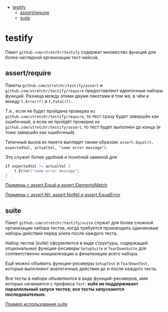 - [testify](#testify)
  - [assert/require](#assertrequire)
  - [suite](#suite)

# testify

Пакет `github.com/stretchr/testify` содержит множество функций для более наглядной организации 
тест-кейсов. 

## assert/require

Пакеты `github.com/stretchr/testify/assert` и `github.com/stretchr/testify/require` предоставляют идентичные
наборы функций. Разница между этими двумя пакетами в том же, в чём и между `t.Error(f)` и `t.Fatal(f)`.

Т.е., если не будет пройдена проверка из `github.com/stretchr/testify/require`, то тест сразу будет завершён 
как ошибочный, а если не пройдёт проверка из `github.com/stretchr/testify/assert`, то тест будет выполнен 
до конца (и тоже завершён как ошибочный).

Типичный вызов из пакета выглядит таким образом: 
`assert.Equal(t, expectedVal, actualVal, "some error message")`. 

Это служит более удобной и понятной заменой для
```go
if expectedVal != actualVal {
    t.Error("some error message")
}
```

[Примеры с assert.Equal и assert.ElementsMatch](./examples/part2/mymaps)

[Примеры с assert.Nil, assert.NotNil и assert.EqualError](./examples/part2/myjson)

## suite

Пакет `github.com/stretchr/testify/suite` служит для более сложной организации набора тестов,
когда требуется производить одинаковые наборы действий перед и/или после каждого теста.

Набор тестов (suite) оформляется в виде структуры, содержащей опциональные функции-ресиверы
`SetupSuite` и `TearDownSuite` для соответственно инициализации и финализации всего набора.

Ещё можно объявить функции-ресиверы `SetupTest` и `TearDownTest`, которые выполняют аналогичные
действия до и после каждого теста.

Все тесты в наборе объявляются в виде функций-ресиверов, имя которых начинается с префикса `Test`.
**suite не поддерживает параллельный запуск тестов; все тесты запускаются последовательно.**

[Пример использования suite](./examples/part2/users)
